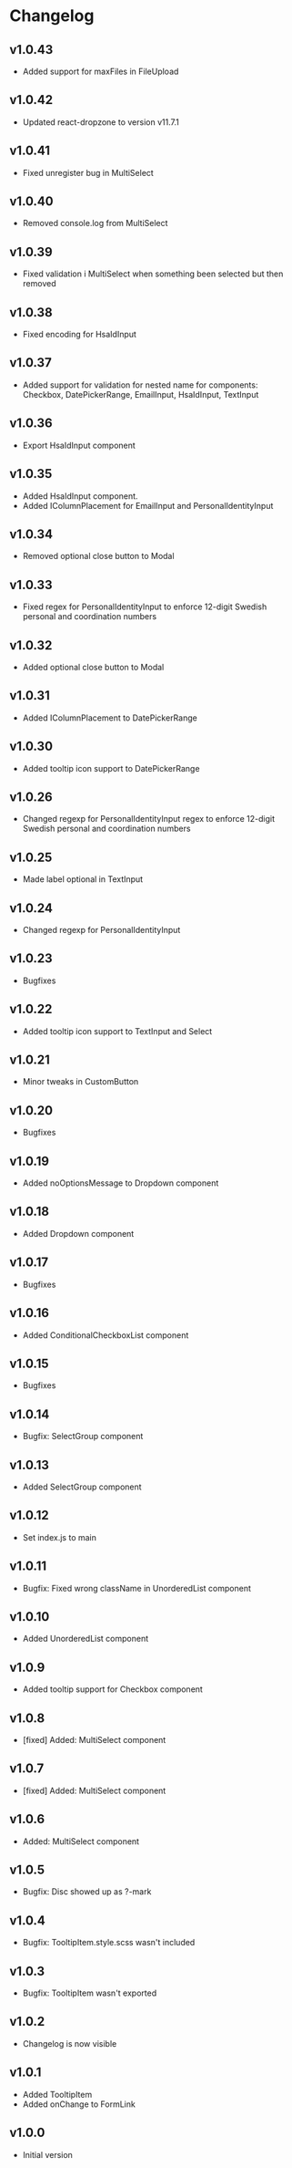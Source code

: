 # Changelog

## v1.0.43
* Added support for maxFiles in FileUpload

## v1.0.42
* Updated react-dropzone to version v11.7.1

## v1.0.41
* Fixed unregister bug in MultiSelect

## v1.0.40
* Removed console.log from MultiSelect
 
## v1.0.39
* Fixed validation i MultiSelect when something been selected but then removed

## v1.0.38
* Fixed encoding for HsaIdInput

## v1.0.37
* Added support for validation for nested name for components: Checkbox, DatePickerRange, EmailInput, HsaIdInput, TextInput

## v1.0.36
* Export HsaIdInput component

## v1.0.35
* Added HsaIdInput component.
* Added IColumnPlacement for EmailInput and PersonalIdentityInput

## v1.0.34
* Removed optional close button to Modal

## v1.0.33
* Fixed regex for PersonalIdentityInput to enforce 12-digit Swedish personal and coordination numbers

## v1.0.32
* Added optional close button to Modal

## v1.0.31
* Added IColumnPlacement to DatePickerRange

## v1.0.30
* Added tooltip icon support to DatePickerRange

## v1.0.26
* Changed regexp for PersonalIdentityInput regex to enforce 12-digit Swedish personal and coordination numbers

## v1.0.25
* Made label optional in TextInput

## v1.0.24
* Changed regexp for PersonalIdentityInput

## v1.0.23
* Bugfixes

## v1.0.22
* Added tooltip icon support to TextInput and Select

## v1.0.21
* Minor tweaks in CustomButton

## v1.0.20
* Bugfixes

## v1.0.19
* Added noOptionsMessage to Dropdown component

## v1.0.18
* Added Dropdown component

## v1.0.17
* Bugfixes

## v1.0.16
* Added ConditionalCheckboxList component

## v1.0.15
* Bugfixes

## v1.0.14
* Bugfix: SelectGroup component

## v1.0.13
* Added SelectGroup component

## v1.0.12
* Set index.js to main

## v1.0.11
* Bugfix: Fixed wrong className in UnorderedList component

## v1.0.10
* Added UnorderedList component

## v1.0.9
* Added tooltip support for Checkbox component

## v1.0.8
* [fixed] Added: MultiSelect component

## v1.0.7
* [fixed] Added: MultiSelect component

## v1.0.6
* Added: MultiSelect component

## v1.0.5
* Bugfix: Disc showed up as ?-mark

## v1.0.4
* Bugfix: TooltipItem.style.scss wasn't included

## v1.0.3
* Bugfix: TooltipItem wasn't exported

## v1.0.2
* Changelog is now visible

## v1.0.1
* Added TooltipItem
* Added onChange to FormLink 

## v1.0.0
* Initial version
